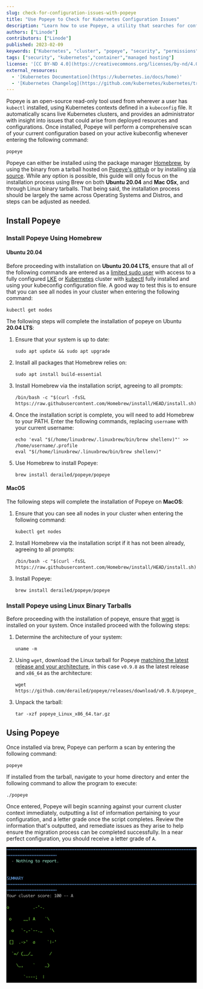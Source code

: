 ```yaml
---
slug: check-for-configuration-issues-with-popeye
title: "Use Popeye to Check for Kubernetes Configuration Issues"
description: "Learn how to use Popeye, a utility that searches for configuration issues on live Kubernetes clusters."
authors: ["Linode"]
contributors: ["Linode"]
published: 2023-02-09
keywords: ["Kubernetes", "cluster", "popeye", "security", "permissions"]
tags: ["security", "kubernetes","container","managed hosting"]
license: '[CC BY-ND 4.0](https://creativecommons.org/licenses/by-nd/4.0)'
external_resources:
  - '[Kubernetes Documentation](https://kubernetes.io/docs/home)'
  - '[Kubernetes Changelog](https://github.com/kubernetes/kubernetes/tree/master/CHANGELOG)'
---
```


Popeye is an open-source read-only tool used from wherever a user has `kubectl` installed, using Kubernetes contexts defined in a `kubeconfig` file. It automatically scans live Kubernetes clusters, and provides an administrator with insight into issues that could arise from deployed resources and configurations. Once installed, Popeye will perform a comprehensive scan of your current configuration based on your active kubeconfig whenever entering the following command:

```command
popeye
```

Popeye can either be installed using the package manager [Homebrew](https://brew.sh/), by using the binary from a tarball hosted on [Popeye's github](https://github.com/derailed/popeye/releases) or by installing [via source](https://github.com/derailed/popeye#installation). While any option is possible, this guide will only focus on the installation process using Brew on both **Ubuntu 20.04** and **Mac OSx**, and through Linux binary tarballs. That being said, the installation process should be largely the same across Operating Systems and Distros, and steps can be adjusted as needed.

## Install Popeye

### Install Popeye Using Homebrew

#### Ubuntu 20.04

Before proceeding with installation on **Ubuntu 20.04 LTS**, ensure that all of the following commands are entered as a [limited sudo user](/docs/products/compute/compute-instances/guides/set-up-and-secure/#add-a-limited-user-account) with access to a fully configured [LKE](https://www.linode.com/products/kubernetes/) or [Kubernetes](/docs/guides/kubernetes/) cluster with [kubectl](/docs/products/compute/kubernetes/guides/kubectl/) fully installed and using your kubeconfig configuration file. A good way to test this is to ensure that you can see all nodes in your cluster when entering the following command:

```command
kubectl get nodes
```

The following steps will complete the installation of popeye on Ubuntu **20.04 LTS**:

1. Ensure that your system is up to date:

    ```command
    sudo apt update && sudo apt upgrade
    ```

1. Install all packages that Homebrew relies on:

    ```command
    sudo apt install build-essential
    ```

1. Install Homebrew via the installation script, agreeing to all prompts:

    ```command
    /bin/bash -c "$(curl -fsSL https://raw.githubusercontent.com/Homebrew/install/HEAD/install.sh)"
    ```

1. Once the installation script is complete, you will need to add Homebrew to your PATH. Enter the following commands, replacing `username` with your current username:

    ```command
    echo 'eval "$(/home/linuxbrew/.linuxbrew/bin/brew shellenv)"' >> /home/username/.profile
    eval "$(/home/linuxbrew/.linuxbrew/bin/brew shellenv)"
    ```

1. Use Homebrew to install Popeye:

    ```command
    brew install derailed/popeye/popeye
    ```

#### MacOS

The following steps will complete the installation of Popeye on **MacOS**:

1. Ensure that you can see all nodes in your cluster when entering the following command:

    ```command
    kubectl get nodes
    ```

1. Install Homebrew via the installation script if it has not been already, agreeing to all prompts:

    ```command
    /bin/bash -c "$(curl -fsSL https://raw.githubusercontent.com/Homebrew/install/HEAD/install.sh)"
    ```

1. Install Popeye:

    ```command
    brew install derailed/popeye/popeye
    ```

### Install Popeye using Linux Binary Tarballs

Before proceeding with the installation of popeye, ensure that [wget](/docs/guides/how-to-use-wget/) is installed on your system. Once installed proceed with the following steps:

1. Determine the architecture of your system:

    ```command
    uname -m
    ```

1. Using `wget`, download the Linux tarball for Popeye [matching the latest release and your architecture](https://github.com/derailed/popeye/releases), in this case `v0.9.8` as the latest release and `x86_64` as the architecture:

    ```command
    wget https://github.com/derailed/popeye/releases/download/v0.9.8/popeye_Linux_x86_64.tar.gz
    ```

1. Unpack the tarball:

    ```command
    tar -xzf popeye_Linux_x86_64.tar.gz
    ```

## Using Popeye

Once installed via brew, Popeye can perform a scan by entering the following command:

```command
popeye
```

If installed from the tarball, navigate to your home directory and enter the following command to allow the program to execute:

```command
./popeye
```

Once entered, Popeye will begin scanning against your current cluster context immediately, outputting a list of information pertaining to your configuration, and a letter grade once the script completes. Review the information that's outputted, and remediate issues as they arise to help ensure the migration process can be completed successfully. In a near perfect configuration, you should receive a letter grade of `A`.

![Popeye Scanning Results](popeye-results.png)